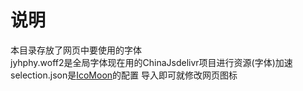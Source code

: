 # 说明
本目录存放了网页中要使用的字体  
jyhphy.woff2是全局字体现在用的ChinaJsdelivr项目进行资源(字体)加速    
selection.json是[IcoMoon](https://icomoon.io/app#/selection/)的配置 导入即可就修改网页图标